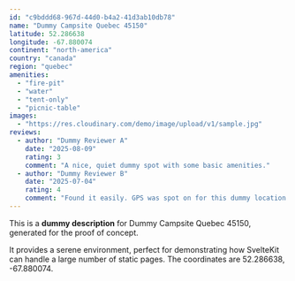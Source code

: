 ```yaml
---
id: "c9bddd68-967d-44d0-b4a2-41d3ab10db78"
name: "Dummy Campsite Quebec 45150"
latitude: 52.286638
longitude: -67.880074
continent: "north-america"
country: "canada"
region: "quebec"
amenities:
  - "fire-pit"
  - "water"
  - "tent-only"
  - "picnic-table"
images:
  - "https://res.cloudinary.com/demo/image/upload/v1/sample.jpg"
reviews:
  - author: "Dummy Reviewer A"
    date: "2025-08-09"
    rating: 3
    comment: "A nice, quiet dummy spot with some basic amenities."
  - author: "Dummy Reviewer B"
    date: "2025-07-04"
    rating: 4
    comment: "Found it easily. GPS was spot on for this dummy location."
---
```


This is a **dummy description** for Dummy Campsite Quebec 45150, generated for the proof of concept.

It provides a serene environment, perfect for demonstrating how SvelteKit can handle a large number of static pages. The coordinates are 52.286638, -67.880074.
